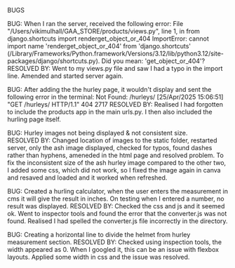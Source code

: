 BUGS 

BUG: When I ran the server, received the following error:
 File "/Users/vikimulhall/GAA_STORE/products/views.py", line 1, in <module>
    from django.shortcuts import renderget_object_or_404
ImportError: cannot import name 'renderget_object_or_404' from 'django.shortcuts' (/Library/Frameworks/Python.framework/Versions/3.12/lib/python3.12/site-packages/django/shortcuts.py). Did you mean: 'get_object_or_404'?
RESOLVED BY: Went to my views.py file and saw I had a typo in the import line. Amended and started server again. 

BUG: After adding the the hurley page, it wouldn't display and sent the following error in the terminal:
Not Found: /hurleys/
[25/Apr/2025 15:06:51] "GET /hurleys/ HTTP/1.1" 404 2717
RESOLVED BY: Realised I had forgotten to include the products app in the main urls.py. I then also included the hurling page itself. 

 BUG: Hurley images not being displayed & not consistent size.  
 RESOLVED BY: Changed location of images to the static folder, restarted server, only the ash image displayed, checked for typos, found dashes rather than hyphens, ameneded in the html page and resolved problem. To fix the inconsistent size of the ash hurley image compared to the other two, I added some css, which did not work, so I fixed the image again in canva and resaved and loaded and it worked when refreshed. 

 BUG: Created a hurling calculator, when the user enters the measurement in cms it will give the result in inches. On testing when I entered a number, no result was displayed. 
 RESOLVED BY: Checked the css and js and it seemed ok. Went to inspector tools and found the error that the converter.js was not found.  Realised I had spelled the converter.js file incorrectly in the directory. 

 BUG: Creating a horizontal line to divide the helmet from hurley measurement section. 
 RESOLVED BY: Checked using inspection tools, the width appeared as 0.  When I googled it, this can be an issue with flexbox layouts.  Applied some width in css and the issue was resolved. 

 




